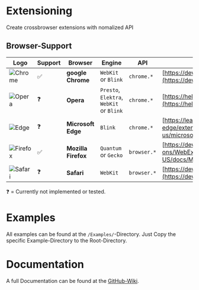 # Extensioning
Create crossbrowser extensions with nomalized API

## Browser-Support
| Logo                               | Support | Browser             | Engine                                  | API         | Docs                                                                                                                                             |
|------------------------------------|---------|---------------------|-----------------------------------------|-------------|--------------------------------------------------------------------------------------------------------------------------------------------------|
| ![Chrome](https://raw.githubusercontent.com/wiki/Extensioning/Extensioning/Assets/Logos/Chrome.png) | ✅        | **google Chrome**   | `WebKit` or `Blink`                     | `chrome.*`  | [https://developer.chrome.com/docs/extensions/reference/api](https://developer.chrome.com/docs/extensions/reference/api)                         |
| ![Opera](https://raw.githubusercontent.com/wiki/Extensioning/Extensioning/Assets/Logos/Opera.png)   | ❓    | **Opera**           | `Presto`, `Elektra`, `WebKit` or `Blink` | `chrome.*`  | [https://help.opera.com/en/extensions/](https://help.opera.com/en/extensions/)                                                                   |
| ![Edge](https://raw.githubusercontent.com/wiki/Extensioning/Extensioning/Assets/Logos/Edge.png)     | ❓                                  | **Microsoft Edge**  | `Blink`                                 | `chrome.*`  | [https://learn.microsoft.com/en-us/microsoft-edge/extensions-chromium/](https://learn.microsoft.com/en-us/microsoft-edge/extensions-chromium/)   |
| ![Firefox](https://raw.githubusercontent.com/wiki/Extensioning/Extensioning/Assets/Logos/Firefox.png)                                   | ✅                                  | **Mozilla Firefox** | `Quantum` or `Gecko`                    | `browser.*` | [https://developer.mozilla.org/en-US/docs/Mozilla/Add-ons/WebExtensions](https://developer.mozilla.org/en-US/docs/Mozilla/Add-ons/WebExtensions) |
| ![Safari](https://raw.githubusercontent.com/wiki/Extensioning/Extensioning/Assets/Logos/Safari.png) | ❓                                  | **Safari**          | `WebKit`                                | `browser.*` | [https://developer.apple.com/safari/extensions/](https://developer.apple.com/safari/extensions/)                                                 |

❓ = Currently not implemented or tested.

# Examples
All examples can be found at the `/Examples/`-Directory. Just Copy the specific Example-Directory to the Root-Directory.

# Documentation
A full Documentation can be found at the [GitHub-Wiki](https://github.com/Extensioning/Extensioning/wiki).
